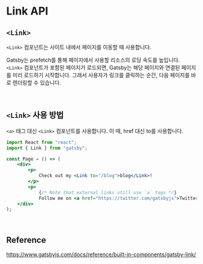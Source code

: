 # Link API

## `<Link>`

`<Link>` 컴포넌트는 사이트 내에서 페이지를 이동할 때 사용합니다.

Gatsby는 prefetch를 통해 페이지에서 사용할 리소스의 로딩 속도를 높입니다. `<Link>` 컴포넌트가 포함된 페이지가 로드되면, Gatsby는 해당 페이지와 연결된 페이지를 미리 로드하기 시작합니다. 그래서 사용자가 링크를 클릭하는 순간, 다음 페이지를 바로 렌더링할 수 있습니다.

<br>

## `<Link>` 사용 방법

`<a>` 태그 대신 `<Link>` 컴포넌트를 사용합니다. 이 때, href 대신 to를 사용합니다.

```jsx
import React from "react";
import { Link } from "gatsby";

const Page = () => (
    <div>
        <p>
            Check out my <Link to="/blog">blog</Link>!
        </p>
        <p>
            {/* Note that external links still use `a` tags */}
            Follow me on <a href="https://twitter.com/gatsbyjs">Twitter</a>!
    </div>
);
```

<br>

## Reference

https://www.gatsbyjs.com/docs/reference/built-in-components/gatsby-link/
